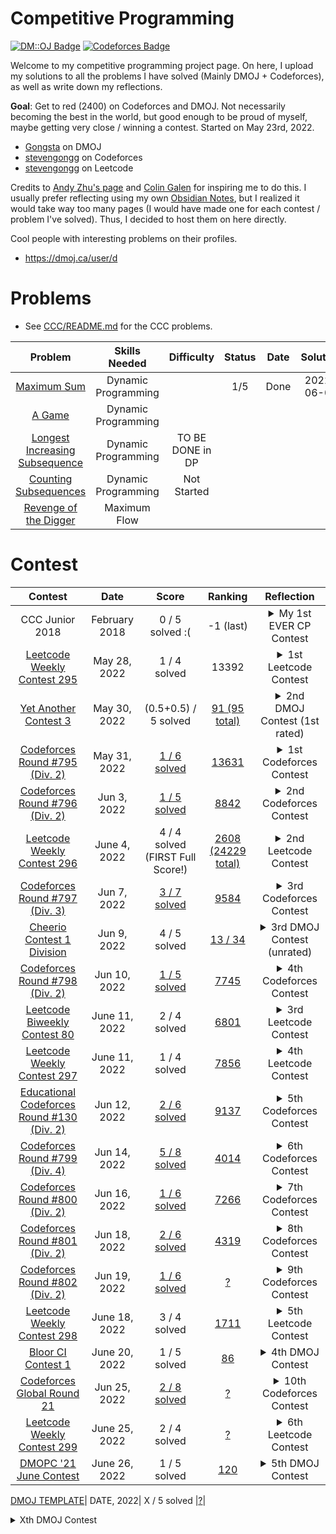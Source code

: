 # Competitive Programming
[![DM::OJ Badge](http://mosesxu.ca/badges/dmoj/gongsta.svg)](https://dmoj.ca/user/Gongsta)
[![Codeforces Badge](http://onlogn.ca/badges/codeforces/stevengongg)](https://codeforces.com/profile/stevengongg)

Welcome to my competitive programming project page. On here, I upload my solutions to all the problems I have solved (Mainly DMOJ + Codeforces), as well as write down my reflections.

**Goal**: Get to red (2400) on Codeforces and DMOJ. Not necessarily becoming the best in the world, but good enough to be proud of myself, maybe getting very close / winning a contest. Started on May 23rd, 2022.
- [Gongsta](https://dmoj.ca/user/Gongsta) on DMOJ
- [stevengongg](https://codeforces.com/profile/stevengongg) on Codeforces
- [stevengongg](https://leetcode.com/stevengongg/) on Leetcode



Credits to [Andy Zhu's page](https://github.com/andyzhu23/Competitive-Programming/) and [Colin Galen](https://www.youtube.com/watch?v=E-aylp6MZnM&ab_channel=ColinGalen) for inspiring me to do this. I usually prefer reflecting using my own [Obsidian Notes](https://obsidian.md/), but I realized it would take way too many pages (I would have made one for each contest / problem I've solved). Thus, I decided to host them on here directly. 

Cool people with interesting problems on their profiles.
- https://dmoj.ca/user/d

# Problems
- See [CCC/README.md]() for the CCC problems.

Problem | Skills Needed | Difficulty | Status | Date | Solution
:---:|:---:|:---:|:---: | :---: | :---: 
[Maximum Sum](https://dmoj.ca/problem/dp1p1) | Dynamic Programming |  |1/5 | Done | 2022-06-06 | [maximumsum.cpp](DMOJ/problems/maximumsum.cpp) |
[A Game](https://dmoj.ca/problem/dp1p2) | Dynamic Programming |  | |  | |
[Longest Increasing Subsequence](https://dmoj.ca/problem/dp1p3) | Dynamic Programming | TO BE DONE in DP | |  | |
[Counting Subsequences](https://dmoj.ca/problem/dp1p4) | Dynamic Programming | Not Started | |  | |
[Revenge of the Digger](https://dmoj.ca/problem/revdig) | Maximum Flow | | | | |

# Contest
Contest | Date | Score | Ranking | Reflection
:---:|:---:|:---:|:---: | :----:
CCC Junior 2018 | February 2018 | 0 / 5 solved :( | -1 (last) | <details><summary>My 1st EVER CP Contest</summary>The beginning (and at that time end) of my competitive programming journey? This was an embarrassing moment for me, because I actually got 0 out of 75. It wasn't even because the problems were hard (this was the junior version of the contest), but I did 0 preperation the night before the contest so I had wrong assumptions about how the input and output of the problems were handled in Python. I struggled for the entire contest trying to understand why my solution wasn't working for the simplest problem, when I was just reading the input wrong...never touched Competitive Programming (CP) again for the next 4 years.
[Leetcode Weekly Contest 295](https://leetcode.com/contest/weekly-contest-295) | May 28, 2022 | 1 / 4 solved| 13392 | <details><summary>1st Leetcode Contest</summary>Did my first Leetcode contest, only managing to solve 1 problem. Not very happy with this performance considering I've been practicing over the past week, but I know to trust to the process. Did this as well to prepare for the upcoming YAC3 contest, where I'll finally get a DMOJ rating.
[Yet Another Contest 3](https://dmoj.ca/contest/yac3)|May 30, 2022| (0.5+0.5) / 5 solved |[91 (95 total)](https://dmoj.ca/contest/yac3/ranking/#!Gongsta)| <details><summary>2nd DMOJ Contest (1st rated)</summary>My second DMOJ contest. Was super excited for this one because it was the first RATED contest I was going to write, and thus finally get a rating. Was hoping to get at least 200-300/500 points during the contest. Couldn't come up with the full solutions, so I opted to try and go for part marks, so at least I wouldn't get a 0. Ended getting part marks for 2 questions. Got assigned a blue-colored rating of 1349, which I am pretty happy with (people usually start in grey / green). However, I know I need to push hard as this rating might just be an outlier, not reflective of my real hidden rating.
[Codeforces Round #795 (Div. 2)](https://codeforces.com/contest/1691) | May 31, 2022 | [ 1 / 6 solved](https://codeforces.com/contest/1691/my) <br> |[13631](https://codeforces.com/contest/1691/standings/participant/133908721#p133908721) |<details><summary>1st Codeforces Contest</summary> Codeforces is the most popular CP contest site in the world. I decided to do my first codeforces contest, so it was just about getting familiar with the platform. On Codeforces, your code doesn't immediately pass everything during the contest, it just tries to pass the pretest. There is only a rigorous system testing that happens after the contest ends, so while you might pass the pretest, you might actually fail a problem after system tasking (and thus get 0). The codeforces problems feel much harder than the DMOJ, and this was Div. 2. I got assigned a rating of 366... which is meager compared to my rating of 1349 on DMOJ. DMOJ is inflated.
[Codeforces Round #796 (Div. 2)](https://codeforces.com/contest/1688) | Jun 3, 2022 | [1 / 5 solved](https://codeforces.com/submissions/stevengongg/contest/1688) | [8842 ](https://codeforces.com/contest/1688/standings/participant/134147624#p134147624) |<details><summary>2nd Codeforces Contest</summary> I am both proud and disappointed with this one. I managed to solve 3 out of the 6 problems during the competition. In fact, I skipped problem C and solved problem D, which I didn't think I was capable of!! Was worth 1600 points in terms of difficulty, and I did it! However, I actually failed 2/3 of them after the final system testing because of TLE... I checked my code and could have made super easy optimizations so that it passed. The first problem, I used a for loop instead of just directly computing the smallest number. For problem D, I implemented a cumulative sum solution in $O(n^2)$ when I knew I could easily have done a 2-pointers implementation in $O(n)$, but I didn't do it for some reason...Gained a rating of around 300 which makes my rating around 600 now. Still a lot of room for improvement. 
[Leetcode Weekly Contest 296](https://leetcode.com/contest/weekly-contest-296) | June 4, 2022 | 4 / 4 solved (FIRST Full Score!) | [2608 (24229 total)](https://leetcode.com/contest/weekly-contest-296/ranking) | <details><summary>2nd Leetcode Contest</summary> I am pretty happy with this one, as it is the first time I actually got a full score on a contest! I feel like the effort of focusing my training on more difficult coding sites (DMOJ + codeforces) is paying off, because the problems on Leetcode suddenly feel so much easier. I did, however, use Python instead of C++ on the last HARD problem. It just felt impossible to implement in C++. So maybe this time, I got lucky with my first full score.
[Codeforces Round #797 (Div. 3)](https://codeforces.com/contest/1690) | Jun 7, 2022 | [ 3 / 7 solved](https://codeforces.com/submissions/stevengongg/contest/1690)| [ 9584 ](https://codeforces.com/contest/1690/standings/participant/134230188#p134230188) |<details><summary>3rd Codeforces Contest</summary> I'm prretty frustrated because I should have gotten D, it was a string processing question> I was very happy with myself because I came up with the solution pretty quickly. However, when I submitted my solution, it said time limit exceeded?? Attempted 2 more times without success. If I had gotten that question, I would have moved up ranks by 4000 people... this is so frustrating. There was also the second question in which I had a wrong submission, because I failed to consider a certain edge case, so I needed to add an if statement at the very end. 
[Cheerio Contest 1 Division](https://dmoj.ca/contest/cheerio1j) | Jun 9, 2022 | 4 / 5 solved| [ 13 / 34 ](https://dmoj.ca/contest/cheerio1j/ranking/) |<details><summary>3rd DMOJ Contest (unrated)</summary>So I was not planning on doing this contest since it was unrated, however I wanted to give it a shot. I opted to do the junior edition, hoping to get full marks. Was pretty happy with my performance, as I solved the first 4 questions pretty quickly, although for some reason I could not solve the last problem...I am really going to try and make sure I don't mess up any easy questions. The senior edition was much harder, I could only solve the first one ;( Also, sidenote I have decided that I am going to spend a lot more time practicing on the DMOPC contest questions (main contests on DMOJ). I have a folder for the CCC, but I think I also want one for the DMOPC since they host monthly contests there, and I really want to do well on them. They only run once a month, so I cannot choke. DMOJ has a lot fewer contests that codeforces (which happen 1-2x a week), so I don't have a lot of opportunities to make my rating go up fast. 
[Codeforces Round #798 (Div. 2)](https://codeforces.com/contest/1689) | Jun 10, 2022 | [ 1 / 5 solved](https://codeforces.com/submissions/stevengongg/contest/1689)| [ 7745 ](https://codeforces.com/contest/1689/standings/participant/134444431#p134444431) |<details><summary>4th Codeforces Contest</summary>I only managed to solve one question, which is quite disappointing :(
[Leetcode Biweekly Contest 80](https://leetcode.com/contest/weekly-contest-296) | June 11, 2022 | 2 / 4 solved | [6801](https://leetcode.com/contest/biweekly-contest-80/ranking) | <details><summary>3rd Leetcode Contest</summary>Got 2 out of 4 solved, which definitely means last time was an outlier. I am doing 2 contests today, both the weekly and biweekly.
[Leetcode Weekly Contest 297](https://leetcode.com/contest/weekly-contest-297) | June 11, 2022 | 1 / 4 solved | [7856](https://leetcode.com/contest/weekly-contest-297/ranking) | <details><summary>4th Leetcode Contest</summary>This week's contest seemed a lot harder, I only managed to solve 1 of them. I came up with a solution for the second question, but it was just too slow. 
[Educational Codeforces Round #130 (Div. 2)](https://codeforces.com/contest/1697) | Jun 12, 2022 | [ 2 / 6 solved](https://codeforces.com/submissions/stevengongg/contest/1697)| [ 9137 ](https://codeforces.com/contest/1697/standings/participant/134531658#p134531658) |<details><summary>5th Codeforces Contest</summary>I was pretty happy because I got the first question pretty quickly (< 5 mins), and I was also going to solve the 2nd question very fast, but then I got WA and spent 1 hour trying to debug it, when it really was just an integer overflow... I had to use `long long`. If I got it earlier, I might have been able to solve a 3rd or 4th question... I am going to spend the next few days really trying to solve all of the questions on the contests. The editorials are pretty high quality, so I am going to focus on Codeforces rather than DMOJ.
[Codeforces Round #799 (Div. 4)](https://codeforces.com/contest/1692) | Jun 14, 2022 | [ 5 / 8 solved](https://codeforces.com/submissions/stevengongg/contest/1692)| [ 4014 ](https://codeforces.com/contest/1692/standings/participant/134635282#p134635282) |<details><summary>6th Codeforces Contest</summary>This is an okay performance, ideally I should be solving at least 7/8 of these questions, or 8/8 of them even, but at least I am improving. I should have gotten 6/8, but for the fifth question (E), I saw a very similar problem and I think it needs binary search? But I wasn't really sure about the implementation. I saw the other problem's solution and still couldn't understand it. 
[Codeforces Round #800 (Div. 2)](https://codeforces.com/contest/1694) | Jun 16, 2022 | [ 1 / 6 solved](https://codeforces.com/submissions/stevengongg/contest/1694)| [ 7266 ](https://codeforces.com/contest/1694/standings/participant/134778586#p134778586) |<details><summary>7th Codeforces Contest</summary>Quite a disappointing performance to be honest, I only managed to solve 1 out of the 6. I solved the first one in < 5 mins, which I was happy with, but when it came to the 2nd and 3rd questions, I just couldn't come up with a solution... spending a lot of time working on those string / combinatorics problems because they come up a lot, and I find them pretty challenging every time. 
[Codeforces Round #801 (Div. 2)](https://codeforces.com/contest/1695) | Jun 18, 2022 | [ 2 / 6 solved](https://codeforces.com/submissions/stevengongg/contest/1695)| [ 4319 ](https://codeforces.com/contest/1695/standings/participant/134874741#p134874741) |<details><summary>8th Codeforces Contest</summary>I misread the second question, which was a simple game theory problem, which cost me around 50 mins extra...(~100 pts), then for problem C, I almost got there, I just didn't know how to implement dynamic programming, so I ran into TLE. Overall, it was an okay performance, I'm getting to the point where I am solving faster, but there is still a lot of room for improvement. 
[Codeforces Round #802 (Div. 2)](https://codeforces.com/contest/1700) | Jun 19, 2022 | [ 1 / 6 solved](https://codeforces.com/submissions/stevengongg/contest/1700)| [ ? ](https://codeforces.com/contest/1692/standings/participant/134635282#p134635282) |<details><summary>9th Codeforces Contest</summary>What a disappointing performance... I could not figure out the palindrome problem. This was a regular palindrome problem, except I couldn't use integers directly. I got confused on how to manipulate and ended up giving up.
[Leetcode Weekly Contest 298](https://leetcode.com/contest/weekly-contest-298) | June 18, 2022 | 3 / 4 solved  | [1711](https://leetcode.com/contest/weekly-contest-298/ranking) | <details><summary>5th Leetcode Contest</summary>I made 4 WA on Q3 which I am not happy about, because of integer overflow. I swear I keep making these integer overflow rookie mistakes, even on codeforces. Should have been able to do first 3 questions in < 30 mins, but ended up taking much longer. Didn't know how to do Q4, I tried DP but didn't know about the implementation.
[Bloor CI Contest 1](https://dmoj.ca/contest/bpc1s)|June 20, 2022| 1 / 5 solved |[86](https://dmoj.ca/contest/bpc1s/ranking/#!Gongsta)| <details><summary>4th DMOJ Contest </summary>It took me wayyy to long to solve this first question, I came up with the right solution pretty early, but I saw that this solution didn't work in the case that the original integers are duplicate. However, the prompt states that all integers are different... I only realized this like around 90 minutes into the contest. Other questions were very difficult, 2nd question involved doing a query, I think I needed to use binary search? Will look into the details. UPDATE: A lot of people couldn't solve this problem, so I don't feel as bad.
[Codeforces Global Round 21](https://codeforces.com/contest/1696) | Jun 25, 2022 | [ 2 / 8 solved](https://codeforces.com/submissions/stevengongg/contest/1696)| [ ? ](https://codeforces.com/contest/1692/standings/participant/134635282#p134635282) |<details><summary>10th Codeforces Contest</summary>Solved the first two problems. I really feel like I am stalling. The rating at which I am progressing is becoming a flatline. I really need to rethink my strategy. I need to continue believing in myself and working hard, and be patient, but also work smart. 
[Leetcode Weekly Contest 299](https://leetcode.com/contest/weekly-contest-299) | June 25, 2022 | 2 / 4 solved  | [?](https://leetcode.com/contest/weekly-contest-299/ranking) | <details><summary>6th Leetcode Contest</summary>So I started 10 minutes late because I forgot there was a Leetcode contest... ended up only solving 2 / 4 of the problems. The third problem was a "Hard" problem on dividing an array and I really didn't know how to approach it.
[DMOPC '21 June Contest](?)|June 26, 2022| 1 / 5 solved |[120](https://dmoj.ca/contest/dmopc21c10/ranking/#!Gongsta)| <details><summary>5th DMOJ Contest</summary>Finally doing my first DMOPC contest today.I am so frustrated with myself because I totally had the right answer for question 2, for some reason, I just couldn't come up with a correct implementation... I kept debugging for 90 minutes and eventually gave up. I totally could have gotten the first two correct, but it's okay, you just have ot keep practicing. Be patient.


[DMOJ TEMPLATE](?)| DATE, 2022| X / 5 solved |[?](https://dmoj.ca/contest/bpc1s/ranking/#!Gongsta)| <details><summary>Xth DMOJ Contest</summary>
